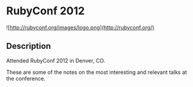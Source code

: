 # RubyConf 2012

![http://rubyconf.org/images/logo.png](http://rubyconf.org/)

## Description

Attended RubyConf 2012 in Denver, CO.

These are some of the notes on the most interesting and relevant talks at the conference.